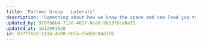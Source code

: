 ```yaml
---
title: 'Partner Group   Laterals'
description: 'Something about how we know the space and can lead you to success.'
updated_by: 970fb6b4-712d-4017-8cad-9b13f8caba15
updated_at: 1612991928
id: 9377f6b2-5114-4e90-9bfa-f5d50c84d3f6
---
```

